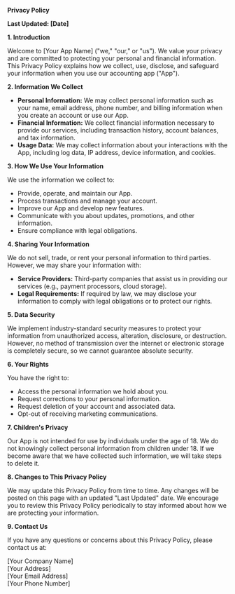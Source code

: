 
**Privacy Policy**

**Last Updated: [Date]**

**1. Introduction**

Welcome to [Your App Name] ("we," "our," or "us"). We value your privacy and are committed to protecting your personal and financial information. This Privacy Policy explains how we collect, use, disclose, and safeguard your information when you use our accounting app ("App").

**2. Information We Collect**

- **Personal Information:** We may collect personal information such as your name, email address, phone number, and billing information when you create an account or use our App.
- **Financial Information:** We collect financial information necessary to provide our services, including transaction history, account balances, and tax information.
- **Usage Data:** We may collect information about your interactions with the App, including log data, IP address, device information, and cookies.

**3. How We Use Your Information**

We use the information we collect to:
- Provide, operate, and maintain our App.
- Process transactions and manage your account.
- Improve our App and develop new features.
- Communicate with you about updates, promotions, and other information.
- Ensure compliance with legal obligations.

**4. Sharing Your Information**

We do not sell, trade, or rent your personal information to third parties. However, we may share your information with:
- **Service Providers:** Third-party companies that assist us in providing our services (e.g., payment processors, cloud storage).
- **Legal Requirements:** If required by law, we may disclose your information to comply with legal obligations or to protect our rights.

**5. Data Security**

We implement industry-standard security measures to protect your information from unauthorized access, alteration, disclosure, or destruction. However, no method of transmission over the internet or electronic storage is completely secure, so we cannot guarantee absolute security.

**6. Your Rights**

You have the right to:
- Access the personal information we hold about you.
- Request corrections to your personal information.
- Request deletion of your account and associated data.
- Opt-out of receiving marketing communications.

**7. Children's Privacy**

Our App is not intended for use by individuals under the age of 18. We do not knowingly collect personal information from children under 18. If we become aware that we have collected such information, we will take steps to delete it.

**8. Changes to This Privacy Policy**

We may update this Privacy Policy from time to time. Any changes will be posted on this page with an updated "Last Updated" date. We encourage you to review this Privacy Policy periodically to stay informed about how we are protecting your information.

**9. Contact Us**

If you have any questions or concerns about this Privacy Policy, please contact us at:

[Your Company Name]  
[Your Address]  
[Your Email Address]  
[Your Phone Number]
